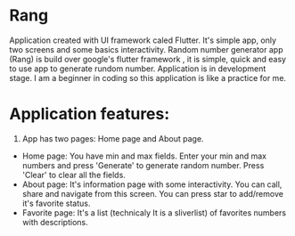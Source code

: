 # Rang

Application created with UI framework caled Flutter.
It's simple app, only two screens and some basics interactivity.
Random number generator app (Rang) is build over google's flutter framework , it is simple, quick and easy to use app to generate rundom number.
Application is in development stage. 
I am a beginner in coding so this application is like a practice for me.

# Application features:

 1. App has two pages: Home page and About page.
- Home page:
       You have min and max fields. Enter your min and max numbers and press 'Generate' to generate random number. Press 'Clear' to clear all the fields.
- About page:
       It's information page with some interactivity. You can call, share and navigate from this screen. You can press star to add/remove it's favorite status.
- Favorite page:
       It's a list (technicaly It is a sliverlist) of favorites numbers with descriptions.

